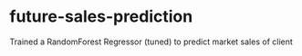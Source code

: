 # future-sales-prediction
Trained a RandomForest Regressor (tuned) to predict market sales of client
